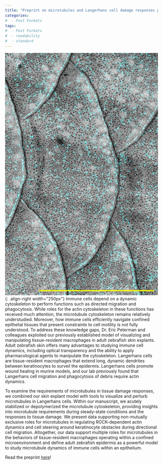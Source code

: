 ```yaml
---
title: "Preprint on microtubules and Langerhans cell damage responses posted!"
categories:
#  - Post Formats
tags:
#  - Post Formats
#  - readability
#  - standard
---
```

![zebrafish skin in white, immune cells in cyan](/assets/images/Peterman-MT-scales-LCs.jpeg){: .align-right width="250px"} Immune cells depend on a dynamic cytoskeleton to perform functions such as directed migration and phagocytosis. While roles for the actin cytoskeleton in these functions has received much attention, the microtubule cytoskeleton remains relatively understudied. Moreover, how immune cells efficiently navigate confined epithelial tissues that present constraints to cell motility is not fully understood. To address these knowledge gaps, Dr. Eric Peterman and colleagues exploited our previously established model of visualizing and manipulating tissue-resident macrophages in adult zebrafish skin explants. Adult zebrafish skin offers many advantages to studying immune cell dynamics, including optical transparency and the ability to apply pharmacological agents to manipulate the cytoskeleton. Langerhans cells are tissue-resident macrophages that extend long, dynamic dendrites between keratinocytes to surveil the epidermis. Langerhans cells promote wound healing in murine models, and our lab previously found that Langerhans cell migration and phagocytosis of debris require actin dynamics.

To examine the requirements of microtubules in tissue damage responses, we combined our skin explant model with tools to visualize and perturb microtubules in Langerhans cells. Within our manuscript, we acutely stabilized or depolymerized the microtubule cytoskeleton, providing insights into microtubule requirements during steady-state conditions and the responses to tissue damage. We present data supporting non-mutually exclusive roles for microtubules in regulating ROCK-dependent actin dynamics and cell steering around keratinocyte obstacles during directional cell migration. Altogether, our data support multiple roles for microtubules in the behaviors of tissue-resident macrophages operating within a confined microenvironment and define adult zebrafish epidermis as a powerful model to study microtubule dynamics of immune cells within an epithelium. 

Read the preprint [here](https://www.biorxiv.org/content/10.1101/2025.03.13.642867)!